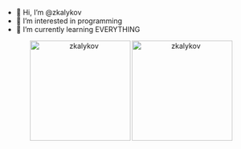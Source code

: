 - 👋 Hi, I’m @zkalykov
- 👀 I’m interested in programming
- 🌱 I’m currently learning EVERYTHING

<p style="text-align:center; display: flex; justify-content: center; align-items: center;">
  <img align="left" src="https://github-readme-stats.vercel.app/api/top-langs?username=zkalykov&show_icons=true&locale=en&layout=compact&theme=dark" alt="zkalykov" height="200" style="border: none;"/>


  <img align="center" src="https://github-readme-streak-stats.herokuapp.com/?user=zkalykov&theme=dark" alt="zkalykov" height="200" style="border: none;"/>
</p>

